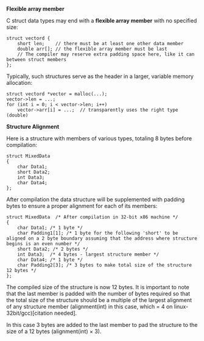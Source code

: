 **Flexible array member**

C struct data types may end with a **flexible array member** with no specified size:

    struct vectord {
        short len;    // there must be at least one other data member
        double arr[]; // the flexible array member must be last
        // The compiler may reserve extra padding space here, like it can between struct members
    };

Typically, such structures serve as the header in a larger, variable memory allocation:

    struct vectord *vector = malloc(...);
    vector->len = ...;
    for (int i = 0; i < vector->len; i++)
        vector->arr[i] = ...;  // transparently uses the right type (double)


**Structure Alignment**


Here is a structure with members of various types, totaling 8 bytes before compilation:

    struct MixedData
    {
        char Data1;
        short Data2;
        int Data3;
        char Data4;
    };

After compilation the data structure will be supplemented with padding bytes to ensure a proper alignment for each of its members:

    struct MixedData  /* After compilation in 32-bit x86 machine */
    {
        char Data1; /* 1 byte */
        char Padding1[1]; /* 1 byte for the following 'short' to be aligned on a 2 byte boundary assuming that the address where structure begins is an even number */
        short Data2; /* 2 bytes */
        int Data3;  /* 4 bytes - largest structure member */
        char Data4; /* 1 byte */
        char Padding2[3]; /* 3 bytes to make total size of the structure 12 bytes */
    };

The compiled size of the structure is now 12 bytes. It is important to note that the last member is padded with the number of bytes required so that the total size of the structure should be a multiple of the largest alignment of any structure member (alignment(int) in this case, which = 4 on linux-32bit/gcc)[citation needed].

In this case 3 bytes are added to the last member to pad the structure to the size of a 12 bytes (alignment(int) × 3). 
